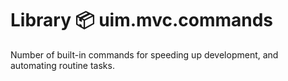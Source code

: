 # Library 📦 uim.mvc.commands

Number of built-in commands for speeding up development, and automating routine tasks.
